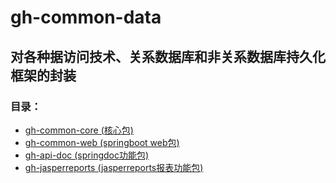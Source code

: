 # gh-common-data 
## 对各种据访问技术、关系数据库和非关系数据库持久化框架的封装

### 目录：
- [gh-common-core (核心包)](gh-common-core)
- [gh-common-web (springboot web包)](gh-common-web)
- [gh-api-doc (springdoc功能包)](gh-api-doc)
- [gh-jasperreports (jasperreports报表功能包)](gh-jasperreports)



